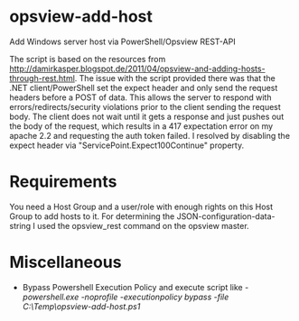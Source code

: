 # opsview-add-host
Add Windows server host via PowerShell/Opsview REST-API

The script is based on the resources from http://damirkasper.blogspot.de/2011/04/opsview-and-adding-hosts-through-rest.html.
The issue with the script provided there was that the .NET client/PowerShell set the expect header and only send the request headers before a POST of data. This allows the server to respond with errors/redirects/security violations prior to the client sending the request body. The client does not wait until it gets a response and just pushes out the body of the request, which results in a 417 expectation error on my apache 2.2 and requesting the auth token failed. I resolved by disabling the expect header via "ServicePoint.Expect100Continue" property.

# Requirements
You need a Host Group and a user/role with enough rights on this Host Group to add hosts to it. For determining the JSON-configuration-data-string I used the opsview_rest command on the opsview master.

# Miscellaneous
- Bypass Powershell Execution Policy and execute script like - *powershell.exe -noprofile -executionpolicy bypass -file C:\Temp\opsview-add-host.ps1* 
